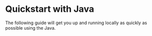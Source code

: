 # Quickstart with Java

The following guide will get you up and running locally as quickly as
possible using the Java.
